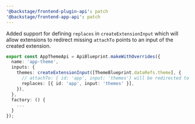 ```yaml
---
'@backstage/frontend-plugin-api': patch
'@backstage/frontend-app-api': patch
---
```


Added support for defining `replaces` in `createExtensionInput` which will allow extensions to redirect missing `attachTo` points to an input of the created extension.

```ts
export const AppThemeApi = ApiBlueprint.makeWithOverrides({
  name: 'app-theme',
  inputs: {
    themes: createExtensionInput([ThemeBlueprint.dataRefs.theme], {
      // attachTo: { id: 'app', input: 'themes'} will be redirected to this input instead
      replaces: [{ id: 'app', input: 'themes' }],
    }),
  },
  factory: () {
    ...
  }
});
```
